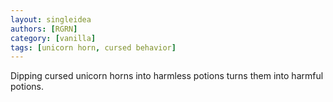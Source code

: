 ```yaml
---
layout: singleidea
authors: [RGRN]
category: [vanilla]
tags: [unicorn horn, cursed behavior]
---
```

Dipping cursed unicorn horns into harmless potions turns them into harmful potions.
